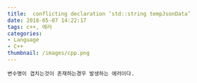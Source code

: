 ```yaml
---
title:  conflicting declaration ‘std::string tempJsonData’
date: 2018-05-07 14:22:17
tags: c++, 에러
categories:
- Language
- C++
thumbnail: /images/cpp.png
---
```

```
변수명이 겹치는것이 존재하는경우 발생하는 에러이다.
```
